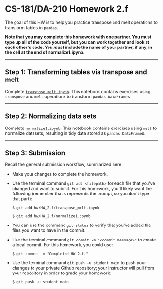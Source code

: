 # CS-181/DA-210 Homework 2.f

The goal of this HW is to help you practice transpose and melt operations to transform tables in `pandas`.

**Note that you may complete this homework with one partner.  You must type up all of the code yourself, but you can work together and look at each other's code.  You _must_ include the name of your partner, if any, in the cell at the end of normalize1.ipynb.**

---

## Step 1: Transforming tables via transpose and melt

Complete [`transpose_melt.ipynb`](transpose_melt.ipynb).  This notebook contains exercises using `transpose` and `melt` operations to transform `pandas DataFrame`s.

---

## Step 2: Normalizing data sets

Complete [`normalize1.ipynb`](normalize1.ipynb).  This notebook contains exercises using `melt` to normalize datasets, resulting in tidy data stored as `pandas DataFrame`s.

---

## Step 3: Submission

Recall the general submission workflow, summarized here:

- Make your changes to complete the homework.

- Use the terminal command `git add <filepath>` for each file that you've changed and want to submit.  For this homework, you'll likely want the following (remember that `$` represents the prompt, so you don't type that part):

    ```
    $ git add hw/HW_2.f/transpose_melt.ipynb

    $ git add hw/HW_2.f/normalize1.ipynb
    ```

- You can use the command `git status` to verify that you've added the files you want to have in the commit.

- Use the terminal command `git commit -m "<commit message>"` to create a local commit.  For this homework, you could use:

    ```
    $ git commit -m "Completed HW 2.f."
    ```

- Use the terminal command `git push -u student main` to push your changes to your private Github repository; your instructor will pull from your repository in order to grade your homework:

    ```
    $ git push -u student main
    ```